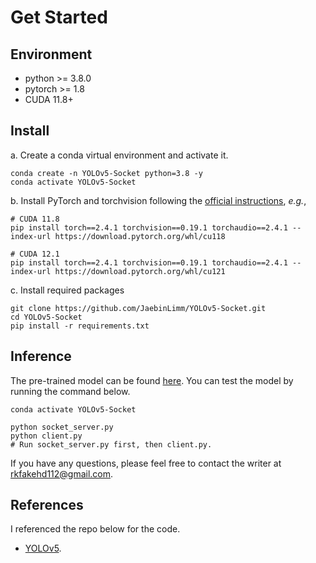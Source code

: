 # Get Started

## **Environment**
- python >= 3.8.0
- pytorch >= 1.8
- CUDA 11.8+

## **Install**

a. Create a conda virtual environment and activate it.

```shell
conda create -n YOLOv5-Socket python=3.8 -y
conda activate YOLOv5-Socket
```

b. Install PyTorch and torchvision following the [official instructions](https://pytorch.org/), *e.g.*,

```shell
# CUDA 11.8
pip install torch==2.4.1 torchvision==0.19.1 torchaudio==2.4.1 --index-url https://download.pytorch.org/whl/cu118

# CUDA 12.1
pip install torch==2.4.1 torchvision==0.19.1 torchaudio==2.4.1 --index-url https://download.pytorch.org/whl/cu121
```

c. Install required packages

```shell
git clone https://github.com/JaebinLimm/YOLOv5-Socket.git
cd YOLOv5-Socket
pip install -r requirements.txt
```

## **Inference**
The pre-trained model can be found [here](https://github.com/ultralytics/yolov5). You can test the model by running the command below.

```shell
conda activate YOLOv5-Socket

python socket_server.py
python client.py
# Run socket_server.py first, then client.py.
```

If you have any questions, please feel free to contact the writer at rkfakehd112@gmail.com.

## **References**

I referenced the repo below for the code.
- [YOLOv5](https://github.com/ultralytics/yolov5).

